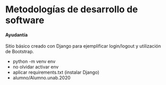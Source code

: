 <h1>Metodologías de desarrollo de software</h1>
<h4>Ayudantía</h4>
Sitio básico creado con Django para ejemplificar login/logout y utilización de Bootstrap.

<ul>
  <li> python -m venv env </li>
  <li> no olvidar activar env </li>
  <li> aplicar requirements.txt (instalar Django) </li>
  <li> alumno/Alumno.unab.2020 </li>
</ul>
